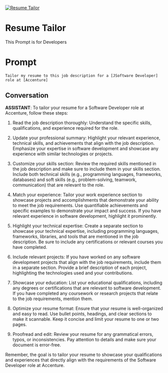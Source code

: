 
[![Resume Tailor](https://flow-prompt-covers.s3.us-west-1.amazonaws.com/icon/minimalist/mini_10.png)]()
# Resume Tailor 
This Prompt is for Developers

# Prompt

```
Tailor my resume to this job description for a [JSoftware Developer] role at [Accenture]
```

## Conversation

**ASSISTANT**: To tailor your resume for a Software Developer role at Accenture, follow these steps:



1. Read the job description thoroughly: Understand the specific skills, qualifications, and experience required for the role.



2. Update your professional summary: Highlight your relevant experience, technical skills, and achievements that align with the job description. Emphasize your expertise in software development and showcase any experience with similar technologies or projects.



3. Customize your skills section: Review the required skills mentioned in the job description and make sure to include them in your skills section. Include both technical skills (e.g., programming languages, frameworks, databases) and soft skills (e.g., problem-solving, teamwork, communication) that are relevant to the role.



4. Match your experience: Tailor your work experience section to showcase projects and accomplishments that demonstrate your ability to meet the job requirements. Use quantifiable achievements and specific examples to demonstrate your impact and success. If you have relevant experience in software development, highlight it prominently.



5. Highlight your technical expertise: Create a separate section to showcase your technical expertise, including programming languages, frameworks, libraries, and tools that are mentioned in the job description. Be sure to include any certifications or relevant courses you have completed.



6. Include relevant projects: If you have worked on any software development projects that align with the job requirements, include them in a separate section. Provide a brief description of each project, highlighting the technologies used and your contributions.



7. Showcase your education: List your educational qualifications, including any degrees or certifications that are relevant to software development. If you have completed any coursework or research projects that relate to the job requirements, mention them.



8. Optimize your resume format: Ensure that your resume is well-organized and easy to read. Use bullet points, headings, and clear sections to make it scannable. Keep it concise and limit your resume to one or two pages.



9. Proofread and edit: Review your resume for any grammatical errors, typos, or inconsistencies. Pay attention to details and make sure your document is error-free.



Remember, the goal is to tailor your resume to showcase your qualifications and experiences that directly align with the requirements of the Software Developer role at Accenture.


